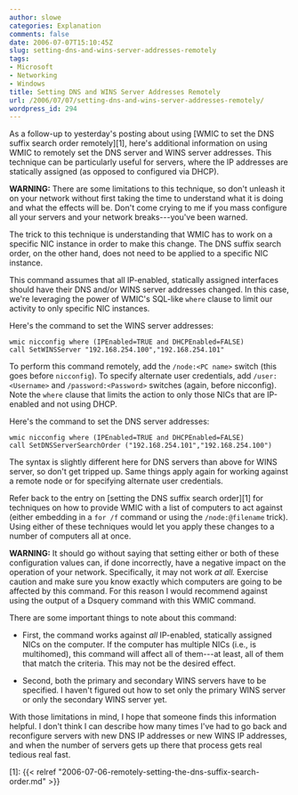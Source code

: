 ```yaml
---
author: slowe
categories: Explanation
comments: false
date: 2006-07-07T15:10:45Z
slug: setting-dns-and-wins-server-addresses-remotely
tags:
- Microsoft
- Networking
- Windows
title: Setting DNS and WINS Server Addresses Remotely
url: /2006/07/07/setting-dns-and-wins-server-addresses-remotely/
wordpress_id: 294
---
```


As a follow-up to yesterday's posting about using [WMIC to set the DNS suffix search order remotely][1], here's additional information on using WMIC to remotely set the DNS server and WINS server addresses. This technique can be particularly useful for servers, where the IP addresses are statically assigned (as opposed to configured via DHCP).

**WARNING:** There are some limitations to this technique, so don't unleash it on your network without first taking the time to understand what it is doing and what the effects will be. Don't come crying to me if you mass configure all your servers and your network breaks---you've been warned.

The trick to this technique is understanding that WMIC has to work on a specific NIC instance in order to make this change. The DNS suffix search order, on the other hand, does not need to be applied to a specific NIC instance.

This command assumes that all IP-enabled, statically assigned interfaces should have their DNS and/or WINS server addresses changed. In this case, we're leveraging the power of WMIC's SQL-like `where` clause to limit our activity to only specific NIC instances.

Here's the command to set the WINS server addresses:

```text
wmic nicconfig where (IPEnabled=TRUE and DHCPEnabled=FALSE) 
call SetWINSServer "192.168.254.100","192.168.254.101"
```

To perform this command remotely, add the `/node:<PC name>` switch (this goes before `nicconfig`). To specify alternate user credentials, add `/user:<Username>` and `/password:<Password>` switches (again, before nicconfig). Note the `where` clause that limits the action to only those NICs that are IP-enabled and not using DHCP.

Here's the command to set the DNS server addresses:

```text
wmic nicconfig where (IPEnabled=TRUE and DHCPEnabled=FALSE) 
call SetDNSServerSearchOrder ("192.168.254.101","192.168.254.100")
```

The syntax is slightly different here for DNS servers than above for WINS server, so don't get tripped up. Same things apply again for working against a remote node or for specifying alternate user credentials.

Refer back to the entry on [setting the DNS suffix search order][1] for techniques on how to provide WMIC with a list of computers to act against (either embedding in a `for /f` command or using the `/node:@filename` trick). Using either of these techniques would let you apply these changes to a number of computers all at once.

**WARNING:** It should go without saying that setting either or both of these configuration values can, if done incorrectly, have a negative impact on the operation of your network. Specifically, it may not work _at all._ Exercise caution and make sure you know exactly which computers are going to be affected by this command. For this reason I would recommend against using the output of a Dsquery command with this WMIC command.

There are some important things to note about this command:

* First, the command works against _all_ IP-enabled, statically assigned NICs on the computer. If the computer has multiple NICs (i.e., is multihomed), this command will affect all of them---at least, all of them that match the criteria. This may not be the desired effect.

* Second, both the primary and secondary WINS servers have to be specified. I haven't figured out how to set only the primary WINS server or only the secondary WINS server yet.

With those limitations in mind, I hope that someone finds this information helpful. I don't think I can describe how many times I've had to go back and reconfigure servers with new DNS IP addresses or new WINS IP addresses, and when the number of servers gets up there that process gets real tedious real fast.

[1]: {{< relref "2006-07-06-remotely-setting-the-dns-suffix-search-order.md" >}}
